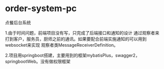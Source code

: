 # order-system-pc
点餐后台系统

1.由于时间问题，前端项目没有写，只完成了后端接口和通知的设计
通过观察者来打到客户，服务员，厨师之前的通讯。如果要配合前端实施通知的可以用到websocket来实现
观察者类MessageReceiverDefinition。

2.项目用springboot搭建，主要用到的框架mybatisPlus，swagger2，springbootWeb。没有做权限框架

